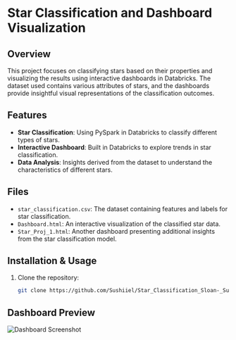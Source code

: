 # Star Classification and Dashboard Visualization

## Overview
This project focuses on classifying stars based on their properties and visualizing the results using interactive dashboards in Databricks. The dataset used contains various attributes of stars, and the dashboards provide insightful visual representations of the classification outcomes.

## Features
- **Star Classification**: Using PySpark in Databricks to classify different types of stars.
- **Interactive Dashboard**: Built in Databricks to explore trends in star classification.
- **Data Analysis**: Insights derived from the dataset to understand the characteristics of different stars.

## Files
- `star_classification.csv`: The dataset containing features and labels for star classification.
- `Dashboard.html`: An interactive visualization of the classified star data.
- `Star_Proj_1.html`: Another dashboard presenting additional insights from the star classification model.

## Installation & Usage
1. Clone the repository:
   ```sh
   git clone https://github.com/Sushiiel/Star_Classification_Sloan-_Survey_Pyspark_DataBricks.git
## Dashboard Preview

![Dashboard Screenshot](https://github.com/Sushiiel/Star_Classification_Sloan-_Survey_Pyspark_DataBricks/blob/main/Files/pic3.png)
